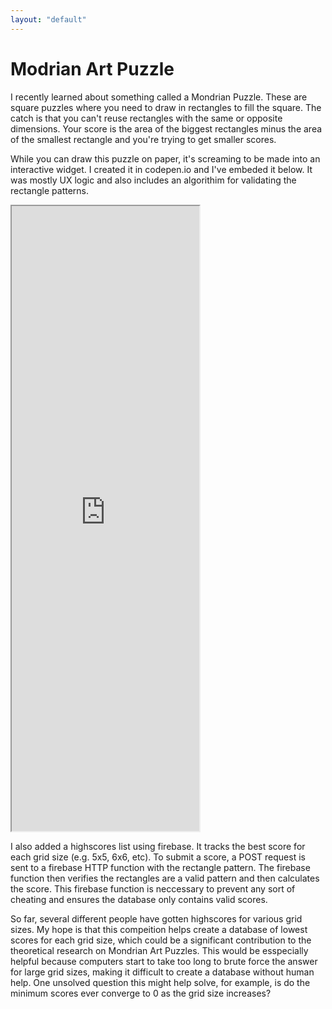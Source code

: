 ```yaml
--- 
layout: "default"
---
```

# Modrian Art Puzzle

I recently learned about something called a Mondrian Puzzle. These are square puzzles where you need to draw in rectangles to fill the square. The catch is that you can't reuse rectangles with the same or opposite dimensions. Your score is the area of the biggest rectangles minus the area of the smallest rectangle and you're trying to get smaller scores.

While you can draw this puzzle on paper, it's screaming to be made into an interactive widget. I created it in codepen.io and I've embeded it below.  It was mostly UX logic and also includes an algorithim for validating the rectangle patterns. 

<iframe style="height:1000px" src="http://blog.benlorantfy.com/lab/mondrian/"></iframe>

I also added a highscores list using firebase.  It tracks the best score for each grid size (e.g. 5x5, 6x6, etc). To submit a score, a POST request is sent to a firebase HTTP function with the rectangle pattern. The firebase function then verifies the rectangles are a valid pattern and then calculates the score. This firebase function is neccessary to prevent any sort of cheating and ensures the database only contains valid scores. 

So far, several different people have gotten highscores for various grid sizes. My hope is that this compeition helps create a database of lowest scores for each grid size, which could be a significant contribution to the theoretical research on Mondrian Art Puzzles.  This would be esspecially helpful because computers start to take too long to brute force the answer for large grid sizes, making it difficult to create a database without human help. One unsolved question this might help solve, for example, is do the minimum scores ever converge to 0 as the grid size increases? 
